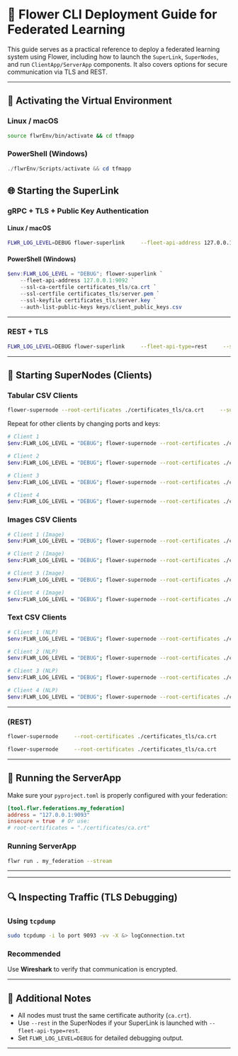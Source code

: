
# 🚀 Flower CLI Deployment Guide for Federated Learning

This guide serves as a practical reference to deploy a federated learning system using Flower, including how to launch the `SuperLink`, `SuperNodes`, and run `ClientApp/ServerApp` components. It also covers options for secure communication via TLS and REST.

---

## 🔧 Activating the Virtual Environment

### Linux / macOS
```bash
source flwrEnv/bin/activate && cd tfmapp
```

### PowerShell (Windows)
```powershell
./flwrEnv/Scripts/activate && cd tfmapp
```

## 🌐 Starting the SuperLink

### gRPC + TLS + Public Key Authentication

#### Linux / macOS
```bash
FLWR_LOG_LEVEL=DEBUG flower-superlink     --fleet-api-address 127.0.0.1:9092     --ssl-ca-certfile certificates_tls/ca.crt     --ssl-certfile certificates_tls/server.pem     --ssl-keyfile certificates_tls/server.key     --auth-list-public-keys keys/client_public_keys.csv
```

#### PowerShell (Windows)
```powershell
$env:FLWR_LOG_LEVEL = "DEBUG"; flower-superlink `
    --fleet-api-address 127.0.0.1:9092 `
    --ssl-ca-certfile certificates_tls/ca.crt `
    --ssl-certfile certificates_tls/server.pem `
    --ssl-keyfile certificates_tls/server.key `
    --auth-list-public-keys keys/client_public_keys.csv
```

---

### REST + TLS 

```bash
FLWR_LOG_LEVEL=DEBUG flower-superlink     --fleet-api-type=rest     --ssl-ca-certfile certificates_tls/ca.crt     --ssl-certfile certificates_tls/server.pem     --ssl-keyfile certificates_tls/server.key
```

---

## 🧩 Starting SuperNodes (Clients)

### Tabular CSV Clients

```bash
flower-supernode --root-certificates ./certificates_tls/ca.crt     --superlink 127.0.0.1:9092     --clientappio-api-address 127.0.0.1:9094     --node-config 'dataset-path="datasets/tabular/balancedFederatedDatasets/balanced_client1.csv"'     --auth-supernode-private-key keys/client_credentials_1     --auth-supernode-public-key keys/client_credentials_1.pub
```

Repeat for other clients by changing ports and keys:

```bash
# Client 1
$env:FLWR_LOG_LEVEL = "DEBUG"; flower-supernode --root-certificates ./certificates_tls/ca.crt --superlink 127.0.0.1:9092 --clientappio-api-address 127.0.0.1:9094 --node-config "dataset-path='datasets/tabular/federatedDatasets/smoking_client1.csv'" --auth-supernode-private-key keys/client_credentials_1 --auth-supernode-public-key keys/client_credentials_1.pub

# Client 2
$env:FLWR_LOG_LEVEL = "DEBUG"; flower-supernode --root-certificates ./certificates_tls/ca.crt --superlink 127.0.0.1:9092 --clientappio-api-address 127.0.0.1:9095 --node-config "dataset-path='datasets/tabular/federatedDatasets/smoking_client2.csv'" --auth-supernode-private-key keys/client_credentials_2 --auth-supernode-public-key keys/client_credentials_2.pub

# Client 3
$env:FLWR_LOG_LEVEL = "DEBUG"; flower-supernode --root-certificates ./certificates_tls/ca.crt --superlink 127.0.0.1:9092 --clientappio-api-address 127.0.0.1:9096 --node-config "dataset-path='datasets/tabular/federatedDatasets/smoking_client3.csv'" --auth-supernode-private-key keys/client_credentials_3 --auth-supernode-public-key keys/client_credentials_3.pub

# Client 4
$env:FLWR_LOG_LEVEL = "DEBUG"; flower-supernode --root-certificates ./certificates_tls/ca.crt --superlink 127.0.0.1:9092 --clientappio-api-address 127.0.0.1:9097 --node-config "dataset-path='datasets/tabular/federatedDatasets/smoking_client4.csv'" --auth-supernode-private-key keys/client_credentials_4 --auth-supernode-public-key keys/client_credentials_4.pub
```

### Images CSV Clients
```bash
# Client 1 (Image)
$env:FLWR_LOG_LEVEL = "DEBUG"; flower-supernode --root-certificates ./certificates_tls/ca.crt --superlink 127.0.0.1:9092 --clientappio-api-address 127.0.0.1:9094 --node-config "dataset-path='datasets/imgs/federatedDatasets/client_1'" --auth-supernode-private-key keys/client_credentials_1 --auth-supernode-public-key keys/client_credentials_1.pub

# Client 2 (Image)
$env:FLWR_LOG_LEVEL = "DEBUG"; flower-supernode --root-certificates ./certificates_tls/ca.crt --superlink 127.0.0.1:9092 --clientappio-api-address 127.0.0.1:9095 --node-config "dataset-path='datasets/imgs/federatedDatasets/client_2'" --auth-supernode-private-key keys/client_credentials_2 --auth-supernode-public-key keys/client_credentials_2.pub

# Client 3 (Image)
$env:FLWR_LOG_LEVEL = "DEBUG"; flower-supernode --root-certificates ./certificates_tls/ca.crt --superlink 127.0.0.1:9092 --clientappio-api-address 127.0.0.1:9096 --node-config "dataset-path='datasets/imgs/federatedDatasets/client_3'" --auth-supernode-private-key keys/client_credentials_3 --auth-supernode-public-key keys/client_credentials_3.pub

# Client 4 (Image)
$env:FLWR_LOG_LEVEL = "DEBUG"; flower-supernode --root-certificates ./certificates_tls/ca.crt --superlink 127.0.0.1:9092 --clientappio-api-address 127.0.0.1:9097 --node-config "dataset-path='datasets/imgs/federatedDatasets/client_4'" --auth-supernode-private-key keys/client_credentials_4 --auth-supernode-public-key keys/client_credentials_4.pub
```

### Text CSV Clients
```bash
# Client 1 (NLP)
$env:FLWR_LOG_LEVEL = "DEBUG"; flower-supernode --root-certificates ./certificates_tls/ca.crt --superlink 127.0.0.1:9092 --clientappio-api-address 127.0.0.1:9094 --node-config "partition-id=0 num-partitions=4" --auth-supernode-private-key keys/client_credentials_1 --auth-supernode-public-key keys/client_credentials_1.pub

# Client 2 (NLP)
$env:FLWR_LOG_LEVEL = "DEBUG"; flower-supernode --root-certificates ./certificates_tls/ca.crt --superlink 127.0.0.1:9092 --clientappio-api-address 127.0.0.1:9095 --node-config "partition-id=1 num-partitions=4" --auth-supernode-private-key keys/client_credentials_2 --auth-supernode-public-key keys/client_credentials_2.pub

# Client 3 (NLP)
$env:FLWR_LOG_LEVEL = "DEBUG"; flower-supernode --root-certificates ./certificates_tls/ca.crt --superlink 127.0.0.1:9092 --clientappio-api-address 127.0.0.1:9096 --node-config "partition-id=2 num-partitions=4" --auth-supernode-private-key keys/client_credentials_3 --auth-supernode-public-key keys/client_credentials_3.pub

# Client 4 (NLP)
$env:FLWR_LOG_LEVEL = "DEBUG"; flower-supernode --root-certificates ./certificates_tls/ca.crt --superlink 127.0.0.1:9092 --clientappio-api-address 127.0.0.1:9097 --node-config "partition-id=3 num-partitions=4" --auth-supernode-private-key keys/client_credentials_4 --auth-supernode-public-key keys/client_credentials_4.pub
```
---

### (REST)

```bash
flower-supernode     --root-certificates ./certificates_tls/ca.crt     --superlink="https://127.0.0.1:9095"     --rest     --clientappio-api-address 127.0.0.1:9094     --node-config 'dataset-path="datasets/cifar10_part_1"'
```

```bash
flower-supernode     --root-certificates ./certificates_tls/ca.crt     --superlink="https://127.0.0.1:9095"     --rest     --clientappio-api-address 127.0.0.1:9096     --node-config 'dataset-path="datasets/cifar10_part_2"'
```

---

## 🧠 Running the ServerApp

Make sure your `pyproject.toml` is properly configured with your federation:

```toml
[tool.flwr.federations.my_federation]
address = "127.0.0.1:9093"
insecure = true  # Or use:
# root-certificates = "./certificates/ca.crt"
```

### Running ServerApp
```bash
flwr run . my_federation --stream
```

---

---

## 🔍 Inspecting Traffic (TLS Debugging)

### Using `tcpdump`
```bash
sudo tcpdump -i lo port 9093 -vv -X &> logConnection.txt
```

### Recommended
Use **Wireshark** to verify that communication is encrypted.

---


## 📌 Additional Notes

- All nodes must trust the same certificate authority (`ca.crt`).
- Use `--rest` in the SuperNodes if your SuperLink is launched with `--fleet-api-type=rest`.
- Set `FLWR_LOG_LEVEL=DEBUG` for detailed debugging output.

---

